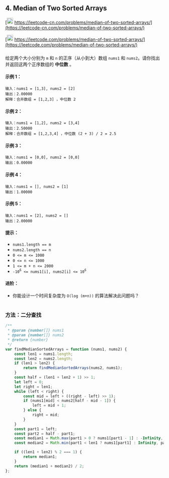 ## 4. Median of Two Sorted Arrays

[<img src="https://static.leetcode-cn.com/cn-mono-assets/production/assets/logo-dark-cn.c42314a8.svg" height="20" /> https://leetcode-cn.com/problems/median-of-two-sorted-arrays/](https://leetcode-cn.com/problems/median-of-two-sorted-arrays/)

[<img src="https://assets.leetcode.com/static_assets/public/webpack_bundles/images/logo-dark.e99485d9b.svg" height="20"/> https://leetcode.com/problems/median-of-two-sorted-arrays/](https://leetcode.com/problems/median-of-two-sorted-arrays/)

###

给定两个大小分别为 `m` 和 `n` 的正序（从小到大）数组 `nums1` 和 `nums2`。请你找出并返回这两个正序数组的 **中位数** 。

#### 示例 1：

```
输入：nums1 = [1,3], nums2 = [2]
输出：2.00000
解释：合并数组 = [1,2,3] ，中位数 2
```

#### 示例 2：

```
输入：nums1 = [1,2], nums2 = [3,4]
输出：2.50000
解释：合并数组 = [1,2,3,4] ，中位数 (2 + 3) / 2 = 2.5
```

#### 示例 3：

```
输入：nums1 = [0,0], nums2 = [0,0]
输出：0.00000
```

#### 示例 4：

```
输入：nums1 = [], nums2 = [1]
输出：1.00000
```

#### 示例 5：

```
输入：nums1 = [2], nums2 = []
输出：2.00000
```

#### 提示：

-   `nums1.length == m`
-   `nums2.length == n`
-   `0 <= m <= 1000`
-   `0 <= n <= 1000`
-   `1 <= m + n <= 2000`
-   `-10`<sup>`6`</sup>` <= nums1[i], nums2[i] <= 10`<sup>`6`</sup>

#### 进阶：

-   你能设计一个时间复杂度为 `O(log (m+n))` 的算法解决此问题吗？

#

### 方法：二分查找

```js
/**
 * @param {number[]} nums1
 * @param {number[]} nums2
 * @return {number}
 */
var findMedianSortedArrays = function (nums1, nums2) {
    const len1 = nums1.length;
    const len2 = nums2.length;
    if (len1 > len2) {
        return findMedianSortedArrays(nums2, nums1);
    }
    const half = (len1 + len2 + 1) >> 1;
    let left = 0;
    let right = len1;
    while (left < right) {
        const mid = left + ((right - left) >> 1);
        if (nums1[mid] < nums2[half - mid - 1]) {
            left = mid + 1;
        } else {
            right = mid;
        }
    }
    const part1 = left;
    const part2 = half - part1;
    const median1 = Math.max(part1 > 0 ? nums1[part1 - 1] : -Infinity, part2 > 0 ? nums2[part2 - 1] : -Infinity);
    const median2 = Math.min(part1 < len1 ? nums1[part1] : Infinity, part2 < len2 ? nums2[part2] : Infinity);

    if ((len1 + len2) % 2 === 1) {
        return median1;
    }
    return (median1 + median2) / 2;
};
```
